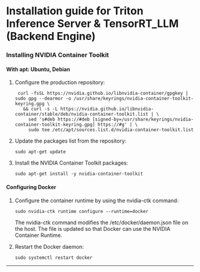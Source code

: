 Installation guide for Triton Inference Server & TensorRT_LLM (Backend Engine)
==========================================

### Installing NVIDIA Container Toolkit

#### With apt: Ubuntu, Debian

1. Configure the production repository:
   ```console
    curl -fsSL https://nvidia.github.io/libnvidia-container/gpgkey | sudo gpg --dearmor -o /usr/share/keyrings/nvidia-container-toolkit-keyring.gpg \
      && curl -s -L https://nvidia.github.io/libnvidia-container/stable/deb/nvidia-container-toolkit.list | \
        sed 's#deb https://#deb [signed-by=/usr/share/keyrings/nvidia-container-toolkit-keyring.gpg] https://#g' | \
        sudo tee /etc/apt/sources.list.d/nvidia-container-toolkit.list
    ```

2. Update the packages list from the repository:
   ```console
   sudo apt-get update
   ```

3. Install the NVIDIA Container Toolkit packages:
   ```console
   sudo apt-get install -y nvidia-container-toolkit
   ```
#### Configuring Docker

1. Configure the container runtime by using the nvidia-ctk command:
    ```console
    sudo nvidia-ctk runtime configure --runtime=docker
    ```
    The nvidia-ctk command modifies the /etc/docker/daemon.json file on the host. The file is updated so that Docker can use the NVIDIA Container Runtime.
   
3. Restart the Docker daemon:
   ```console
   sudo systemctl restart docker
   ```

-----------------------------

